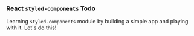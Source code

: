 ### React `styled-components` Todo

Learning `styled-components` module by building a simple app and playing with it. Let's do this!
